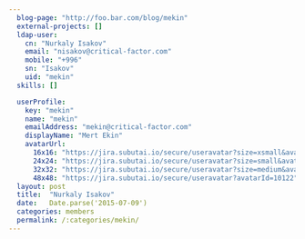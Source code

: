 ```yaml
---
  blog-page: "http://foo.bar.com/blog/mekin"
  external-projects: []
  ldap-user: 
    cn: "Nurkaly Isakov"
    email: "nisakov@critical-factor.com"
    mobile: "+996"
    sn: "Isakov"
    uid: "mekin"
  skills: []

  userProfile: 
    key: "mekin"
    name: "mekin"
    emailAddress: "mekin@critical-factor.com"
    displayName: "Mert Ekin"
    avatarUrl: 
      16x16: "https://jira.subutai.io/secure/useravatar?size=xsmall&avatarId=10122"
      24x24: "https://jira.subutai.io/secure/useravatar?size=small&avatarId=10122"
      32x32: "https://jira.subutai.io/secure/useravatar?size=medium&avatarId=10122"
      48x48: "https://jira.subutai.io/secure/useravatar?avatarId=10122"
  layout: post
  title:  "Nurkaly Isakov"
  date:   Date.parse('2015-07-09')
  categories: members
  permalink: /:categories/mekin/
---
```

